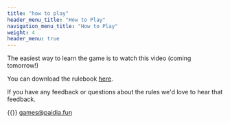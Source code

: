 ```yaml
---
title: "how to play"
header_menu_title: "How to Play"
navigation_menu_title: "How to Play"
weight: 4
header_menu: true
---
```


The easiest way to learn the game is to watch this video (coming tomorrow!)

You can download the rulebook [here](https://drive.google.com/file/d/14Nng7MsOQp2H0pkIXKGODv16xZxWK8lO/view?usp=sharing).

If you have any feedback or questions about the rules we'd love to hear that feedback.  

{{<icon class="fa fa-envelope">}}&nbsp;[games@paidia.fun](mailto:games@paidia.fun)


